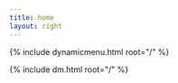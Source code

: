 ```yaml
---
title: home
layout: right
---
```


{% include dynamicmenu.html root="/" %}

{% include dm.html root="/" %}

